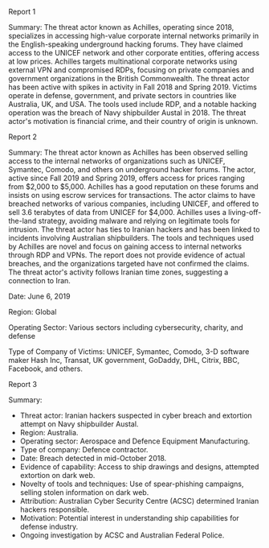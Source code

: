 
Report 1

Summary:
The threat actor known as Achilles, operating since 2018, specializes in accessing high-value corporate internal networks primarily in the English-speaking underground hacking forums. They have claimed access to the UNICEF network and other corporate entities, offering access at low prices. Achilles targets multinational corporate networks using external VPN and compromised RDPs, focusing on private companies and government organizations in the British Commonwealth. The threat actor has been active with spikes in activity in Fall 2018 and Spring 2019. Victims operate in defense, government, and private sectors in countries like Australia, UK, and USA. The tools used include RDP, and a notable hacking operation was the breach of Navy shipbuilder Austal in 2018. The threat actor's motivation is financial crime, and their country of origin is unknown.





Report 2

Summary:
The threat actor known as Achilles has been observed selling access to the internal networks of organizations such as UNICEF, Symantec, Comodo, and others on underground hacker forums. The actor, active since Fall 2019 and Spring 2019, offers access for prices ranging from $2,000 to $5,000. Achilles has a good reputation on these forums and insists on using escrow services for transactions. The actor claims to have breached networks of various companies, including UNICEF, and offered to sell 3.6 terabytes of data from UNICEF for $4,000. Achilles uses a living-off-the-land strategy, avoiding malware and relying on legitimate tools for intrusion. The threat actor has ties to Iranian hackers and has been linked to incidents involving Australian shipbuilders. The tools and techniques used by Achilles are novel and focus on gaining access to internal networks through RDP and VPNs. The report does not provide evidence of actual breaches, and the organizations targeted have not confirmed the claims. The threat actor's activity follows Iranian time zones, suggesting a connection to Iran. 

Date: June 6, 2019

Region: Global

Operating Sector: Various sectors including cybersecurity, charity, and defense

Type of Company of Victims: UNICEF, Symantec, Comodo, 3-D software maker Hash Inc, Transat, UK government, GoDaddy, DHL, Citrix, BBC, Facebook, and others.





Report 3

Summary:
- Threat actor: Iranian hackers suspected in cyber breach and extortion attempt on Navy shipbuilder Austal.
- Region: Australia.
- Operating sector: Aerospace and Defence Equipment Manufacturing.
- Type of company: Defence contractor.
- Date: Breach detected in mid-October 2018.
- Evidence of capability: Access to ship drawings and designs, attempted extortion on dark web.
- Novelty of tools and techniques: Use of spear-phishing campaigns, selling stolen information on dark web.
- Attribution: Australian Cyber Security Centre (ACSC) determined Iranian hackers responsible.
- Motivation: Potential interest in understanding ship capabilities for defense industry.
- Ongoing investigation by ACSC and Australian Federal Police.


